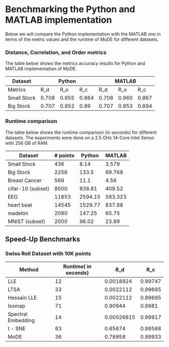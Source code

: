 # Benchmarking the Python and MATLAB implementation
Below we will compare the Python implementation with the MATLAB one in terms of the metric values and the runtime of MoDE for different datasets.

### Distance, Correlation, and Order metrics
The table below shows the metrics accuracy results for Python and MATLAB implementation of MoDE.

<table>
<thead>
  <tr>
    <th>Dataset</th>
    <th colspan="3">Python</th>
    <th colspan="3">MATLAB</th>
  </tr>
</thead>
<tbody>
  <tr>
    <td>Metrics</td>
    <td>R_d</td>
    <td>R_o</td>
    <td>R_c</td>
    <td>R_d</td>
    <td>R_o</td>
    <td>R_c</td>
  </tr>
  <tr>
    <td>Small Stock</td>
    <td>0.708</td>
    <td>0.955</td>
    <td>0.864</td>
    <td>0.708</td>
    <td>0.960</td>
    <td>0.867</td>
  </tr>
  <tr>
    <td>Big Stock</td>
    <td>0.707</td>
    <td>0.952</td>
    <td>0.89</td>
    <td>0.707</td>
    <td>0.953</td>
    <td>0.894</td>
  </tr>
</tbody>
</table>

### Runtime comparison
The table below shows the runtime comparison (in seconds) for different datasets. The experiments were done on a 2.5 GHz 14-Core Intel Xenon with 256 GB of RAM.

<table>
<thead>
  <tr>
    <th>Dataset</th>
    <th># points</th>
    <th>Python</th>
    <th>MATLAB</th>
  </tr>
</thead>
<tbody>
  <tr>
    <td>Small Stock<br></td>
    <td>436</td>
    <td>8.14</td>
    <td>3.579</td>
  </tr>
  <tr>
    <td>Big Stock</td>
    <td>2256</td>
    <td>133.5</td>
    <td>69.768</td>
  </tr>
  <tr>
    <td>Breast Cancer</td>
    <td>569</td>
    <td>11.1</td>
    <td>4.56</td>
  </tr>
  <tr>
    <td>cifar-10 (subset)</td>
    <td>8000</td>
    <td>838.81</td>
    <td>409.52</td>
  </tr>
  <tr>
    <td>EEG</td>
    <td>11853</td>
    <td>2594.15</td>
    <td>583.323</td>
  </tr>
  <tr>
    <td>heart beat</td>
    <td>14545</td>
    <td>1529.77</td>
    <td>837.88</td>
  </tr>
  <tr>
    <td>madelon</td>
    <td>2080</td>
    <td>147.25</td>
    <td>65.75</td>
  </tr>
  <tr>
    <td>MNIST (subset)</td>
    <td>2000</td>
    <td>96.02</td>
    <td>23.89</td>
  </tr>
</tbody>
</table>

## Speed-Up Benchmarks

### Swiss Roll Dataset with 10K points
<table>
<thead>
  <tr>
    <th>Method</th>
    <th> Runtime( in seconds) </th>
    <th>R_d</th>
    <th>R_c</th>
  </tr>
</thead>
<tbody>
  <tr>
    <td>LLE<br></td>
    <td>12</td>
    <td>0.0018824</td>
    <td>0.99747</td>
  </tr>
  <tr>
    <td>LTSA</td>
    <td>33</td>
    <td>0.0022112</td>
    <td>0.99695</td>
  </tr>
  <tr>
    <td>Hessain LLE</td>
    <td>15</td>
    <td>0.0022112</td>
    <td>0.99695</td>
  </tr>
  <tr>
    <td>Isomap</td>
    <td>71</td>
    <td>0.90944</td>
    <td>0.9981</td>
  </tr>
  <tr>
    <td>Spectral Embedding</td>
    <td>14</td>
    <td>0.00026815</td>
    <td>0.99917</td>
  </tr>
  <tr>
    <td>t - SNE</td>
    <td>83</td>
    <td>0.65674</td>
    <td>0.99588</td>
  </tr>
  <tr>
    <td>MoDE</td>
    <td>36</td>
    <td>0.78958</td>
    <td>0.99933</td>
  </tr>
</tbody>
</table>

